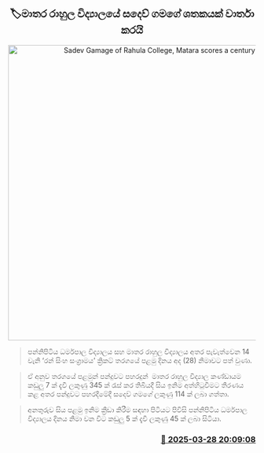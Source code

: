 <p align='center'><b><h2 align='center' title='Sadev Gamage of Rahula College, Matara scores a century'>🏷මාතර රාහුල විද්‍යාලයේ සදෙව් ගමගේ ශතකයක් වාර්තා කරයි</h2></b></p>
<p align='center'><img src='https://helakuru.sgp1.cdn.digitaloceanspaces.com/esana/images/lib/battle-of-golden-lions.jpg' width='600' alt='Sadev Gamage of Rahula College, Matara scores a century'></p>

> පන්නිපිටිය ධර්මපාල විද්‍යාලය සහ මාතර රාහුල විද්‍යාලය අතර පැවැත්වෙන 14 වැනි ‘රන් සිංහ සංග්‍රාමය’ ක්‍රිකට් තරගයේ පළමු දිනය අද (28) නිමාවට පත් වුණා.

> ඒ අනුව තරගයේ පළමුන් පන්දුවට පහරදුන්  මාතර රාහුල විද්‍යාල කණ්ඩායම කඩුලු 7 ක් දැවී ලකුණු 345 ක් රැස් කර තිබියදී සිය ඉනිම අත්හිටුවීමට තීරණය කළ අතර පන්දුවට පහරදීමේදී සදෙව් ගමගේ ලකුණු 114 ක් ලබා ගත්තා.

> අනතුරුව සිය පළමු ඉනිම ක්‍රීඩා කිරීම සඳහා පිටියට පිවිසි පන්නිපිටිය ධර්මපාල විද්‍යාලය දිනය නිමා වන විට කඩුලු 5 ක් දැවී ලකුණු 45 ක් ලබා සිටියා.



<h3 align='right'><a href='https://www.helakuru.lk/esana/p/108755/'>📅 2025-03-28 20:09:08</a></h3>
